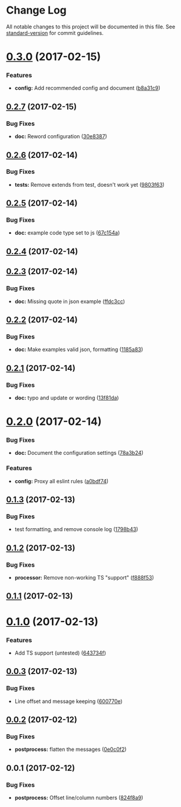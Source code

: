 # Change Log

All notable changes to this project will be documented in this file. See [standard-version](https://github.com/conventional-changelog/standard-version) for commit guidelines.

<a name="0.3.0"></a>
# [0.3.0](https://github.com/knownasilya/eslint-plugin-doc-code-blocks/compare/v0.2.7...v0.3.0) (2017-02-15)


### Features

* **config:** Add recommended config and document ([b8a31c9](https://github.com/knownasilya/eslint-plugin-doc-code-blocks/commit/b8a31c9))



<a name="0.2.7"></a>
## [0.2.7](https://github.com/knownasilya/eslint-plugin-doc-code-blocks/compare/v0.2.6...v0.2.7) (2017-02-15)


### Bug Fixes

* **doc:** Reword configuration ([30e8387](https://github.com/knownasilya/eslint-plugin-doc-code-blocks/commit/30e8387))



<a name="0.2.6"></a>
## [0.2.6](https://github.com/knownasilya/eslint-plugin-doc-code-blocks/compare/v0.2.5...v0.2.6) (2017-02-14)


### Bug Fixes

* **tests:** Remove extends from test, doesn't work yet ([9803f63](https://github.com/knownasilya/eslint-plugin-doc-code-blocks/commit/9803f63))



<a name="0.2.5"></a>
## [0.2.5](https://github.com/knownasilya/eslint-plugin-doc-code-blocks/compare/v0.2.4...v0.2.5) (2017-02-14)


### Bug Fixes

* **doc:** example code type set to js ([67c154a](https://github.com/knownasilya/eslint-plugin-doc-code-blocks/commit/67c154a))



<a name="0.2.4"></a>
## [0.2.4](https://github.com/knownasilya/eslint-plugin-doc-code-blocks/compare/v0.2.3...v0.2.4) (2017-02-14)



<a name="0.2.3"></a>
## [0.2.3](https://github.com/knownasilya/eslint-plugin-doc-code-blocks/compare/v0.2.2...v0.2.3) (2017-02-14)


### Bug Fixes

* **doc:** Missing quote in json example ([ffdc3cc](https://github.com/knownasilya/eslint-plugin-doc-code-blocks/commit/ffdc3cc))



<a name="0.2.2"></a>
## [0.2.2](https://github.com/knownasilya/eslint-plugin-doc-code-blocks/compare/v0.2.1...v0.2.2) (2017-02-14)


### Bug Fixes

* **doc:** Make examples valid json, formatting ([1185a83](https://github.com/knownasilya/eslint-plugin-doc-code-blocks/commit/1185a83))



<a name="0.2.1"></a>
## [0.2.1](https://github.com/knownasilya/eslint-plugin-doc-code-blocks/compare/v0.2.0...v0.2.1) (2017-02-14)


### Bug Fixes

* **doc:** typo and update or wording ([13f81da](https://github.com/knownasilya/eslint-plugin-doc-code-blocks/commit/13f81da))



<a name="0.2.0"></a>
# [0.2.0](https://github.com/knownasilya/eslint-plugin-doc-code-blocks/compare/v0.1.3...v0.2.0) (2017-02-14)


### Bug Fixes

* **doc:** Document the configuration settings ([78a3b24](https://github.com/knownasilya/eslint-plugin-doc-code-blocks/commit/78a3b24))


### Features

* **config:** Proxy all eslint rules ([a0bdf74](https://github.com/knownasilya/eslint-plugin-doc-code-blocks/commit/a0bdf74))



<a name="0.1.3"></a>
## [0.1.3](https://github.com/knownasilya/eslint-plugin-doc-code-blocks/compare/v0.1.2...v0.1.3) (2017-02-13)


### Bug Fixes

* test formatting, and remove console log ([1798b43](https://github.com/knownasilya/eslint-plugin-doc-code-blocks/commit/1798b43))



<a name="0.1.2"></a>
## [0.1.2](https://github.com/knownasilya/eslint-plugin-doc-code-blocks/compare/v0.1.1...v0.1.2) (2017-02-13)


### Bug Fixes

* **processor:** Remove non-working TS "support" ([f888f53](https://github.com/knownasilya/eslint-plugin-doc-code-blocks/commit/f888f53))



<a name="0.1.1"></a>
## [0.1.1](https://github.com/knownasilya/eslint-plugin-doc-code-blocks/compare/v0.1.0...v0.1.1) (2017-02-13)



<a name="0.1.0"></a>
# [0.1.0](https://github.com/knownasilya/eslint-plugin-doc-code-blocks/compare/v0.0.3...v0.1.0) (2017-02-13)


### Features

* Add TS support (untested) ([643734f](https://github.com/knownasilya/eslint-plugin-doc-code-blocks/commit/643734f))



<a name="0.0.3"></a>
## [0.0.3](https://github.com/knownasilya/eslint-plugin-doc-code-blocks/compare/v0.0.2...v0.0.3) (2017-02-13)


### Bug Fixes

* Line offset and message keeping ([600770e](https://github.com/knownasilya/eslint-plugin-doc-code-blocks/commit/600770e))



<a name="0.0.2"></a>
## [0.0.2](https://github.com/knownasilya/eslint-plugin-doc-code-blocks/compare/v0.0.1...v0.0.2) (2017-02-12)


### Bug Fixes

* **postprocess:** flatten the messages ([0e0c0f2](https://github.com/knownasilya/eslint-plugin-doc-code-blocks/commit/0e0c0f2))



<a name="0.0.1"></a>
## 0.0.1 (2017-02-12)


### Bug Fixes

* **postprocess:** Offset line/column numbers ([824f8a9](https://github.com/knownasilya/eslint-plugin-doc-code-blocks/commit/824f8a9))
